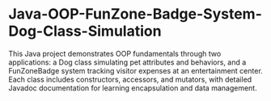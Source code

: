 # Java-OOP-FunZone-Badge-System-Dog-Class-Simulation
This Java project demonstrates OOP fundamentals through two applications: a Dog class simulating pet attributes and behaviors, and a FunZoneBadge system tracking visitor expenses at an entertainment center. Each class includes constructors, accessors, and mutators, with detailed Javadoc documentation for learning encapsulation and data management.
